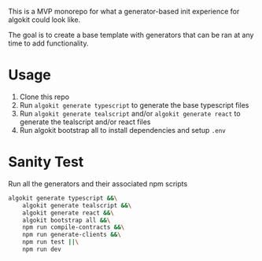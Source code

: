 This is a MVP monorepo for what a generator-based init experience for algokit could look like. 

The goal is to create a base template with generators that can be ran at any time to add functionality.

# Usage

1. Clone this repo
2. Run `algokit generate typescript` to generate the base typescript files
3. Run `algokit generate tealscript` and/or `algokit generate react` to generate the tealscript and/or react files
4. Run algokit bootstrap all to install dependencies and setup `.env`


# Sanity Test

Run all the generators and their associated npm scripts

```bash
algokit generate typescript &&\
    algokit generate tealscript &&\
    algokit generate react &&\
    algokit bootstrap all &&\
    npm run compile-contracts &&\
    npm run generate-clients &&\
    npm run test ||\
    npm run dev
```